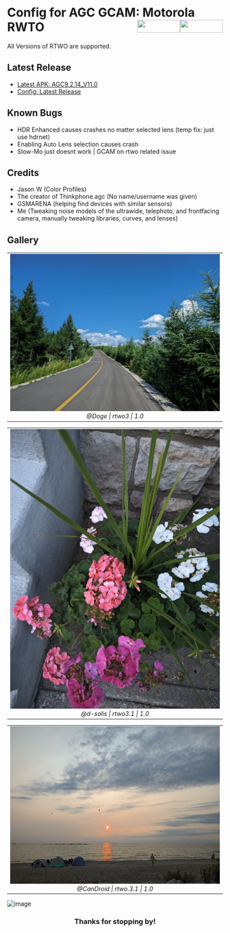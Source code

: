 <h1 align="left">Config for AGC GCAM: Motorola RWTO
<img src="https://img.shields.io/github/watchers/d-solis/grub-theme?color=%238AB4F8&labelColor=101012&label=watchers&style=for-the-badge" width=100 height=30 align="right" />
<img src="https://img.shields.io/github/stars/d-solis/grub-theme?color=%238AB4F8&labelColor=101012&label=stars&style=for-the-badge" width=100 height=30 align="right" />
</h1> 

All Versions of RTWO are supported.

<h2>Latest Release</h2>

* [Latest APK: AGC9.2.14_V11.0](https://www.celsoazevedo.com/files/android/google-camera/dev-BigKaka/f/dl70/)
* [Config: Latest Release](https://github.com/d-solis/rtwo-agc-conf/releases/latest/)

<h2>Known Bugs</h2>

* HDR Enhanced causes crashes no matter selected lens (temp fix: just use hdrnet)
* Enabling Auto Lens selection causes crash
* Slow-Mo just doesnt work | GCAM on rtwo related issue

<h2>Credits</h2>

* Jason W (Color Profiles)
* The creator of Thinkphone.agc (No name/username was given)
* GSMARENA (helping find devices with similar sensors)
* Me (Tweaking noise models of the ultrawide, telephoto, and frontfacing camera, manually tweaking libraries, curves, and lenses)

<h2>Gallery</h2>

<table align="center">
  <tr>
    <td align="center">
      <img src="img/image1.jpg" alt="Image 1" />
      <br />
      <em>@Doge | rtwo3 | 1.0</em>
    </td>
  </tr>
</table>
<table align="center">
  <tr>
    <td align="center">
      <img src="img/image2.jpg" alt="Image 2" />
      <br />
      <em>@d-solis | rtwo3.1 | 1.0</em>
    </td>
  </tr>
</table>
<table align="center">
  <tr>
    <td align="center">
      <img src="img/image4.jpg" alt="Image 4" />
      <br />
      <em>@CanDroid | rtwo.3.1 | 1.0</em>
    </td>
  </tr>
</table>

![image](https://raw.githubusercontent.com/d-solis/dotfiles/main/assets/cat.svg)
<h3 align="center">
Thanks for stopping by!
</h3>
